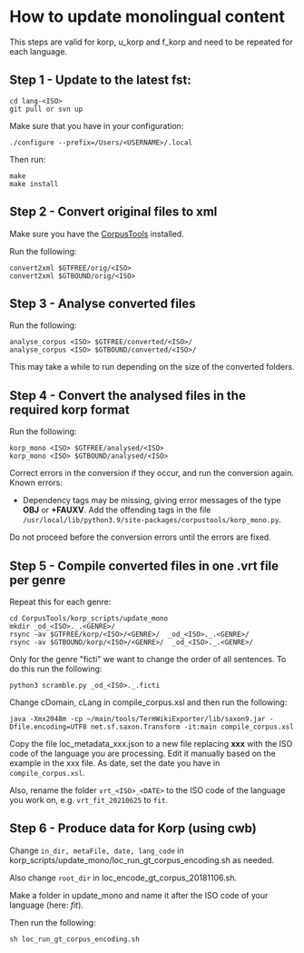 # How to update monolingual content

This steps are valid for korp, u_korp and f_korp and need to be repeated for each language.

## Step 1 - Update to the latest fst:

```
cd lang-<ISO>
git pull or svn up
```

Make sure that you have in your configuration:

```./configure --prefix=/Users/<USERNAME>/.local```

Then run:

```
make
make install
```

## Step 2 - Convert original files to xml

Make sure you have the [CorpusTools](https://giellalt.github.io/ling/CorpusTools.html#) installed.

Run the following:

```
convert2xml $GTFREE/orig/<ISO>
convert2xml $GTBOUND/orig/<ISO>
```

## Step 3 - Analyse converted files

Run the following:

```
analyse_corpus <ISO> $GTFREE/converted/<ISO>/
analyse_corpus <ISO> $GTBOUND/converted/<ISO>/
```

This may take a while to run depending on the size of the converted folders.

## Step 4 - Convert the analysed files in the required korp format

Run the following:

```
korp_mono <ISO> $GTFREE/analysed/<ISO>
korp_mono <ISO> $GTBOUND/analysed/<ISO>
```

Correct errors in the conversion if they occur, and run the conversion again. Known errors:

- Dependency tags may be missing, giving error messages of the type **OBJ** or **+FAUXV**. Add the offending tags in the file ``/usr/local/lib/python3.9/site-packages/corpustools/korp_mono.py``.

Do not proceed before the conversion errors until the errors are fixed.


## Step 5 - Compile converted files in one .vrt file per genre

Repeat this for each genre:

```
cd CorpusTools/korp_scripts/update_mono
mkdir _od_<ISO>._.<GENRE>/
rsync -av $GTFREE/korp/<ISO>/<GENRE>/  _od_<ISO>._.<GENRE>/
rsync -av $GTBOUND/korp/<ISO>/<GENRE>/  _od_<ISO>._.<GENRE>/
```

Only for the genre "ficti" we want to change the order of all sentences. To do this run the following:

```
python3 scramble.py _od_<ISO>._.ficti
```

Change cDomain, cLang in compile_corpus.xsl and then run the following:

```
java -Xmx2048m -cp ~/main/tools/TermWikiExporter/lib/saxon9.jar -Dfile.encoding=UTF8 net.sf.saxon.Transform -it:main compile_corpus.xsl
```

Copy the file loc\_metadata\_xxx.json to a new file replacing **xxx** with the ISO code of the language you are processing. Edit it manually based on the example in the xxx file. As date, set the date you have in ``compile_corpus.xsl``.

Also, rename the folder ``vrt_<ISO>_<DATE>`` to the ISO code of the language you work on, e.g. ``vrt_fit_20210625`` to ``fit``.


## Step 6 - Produce data for Korp (using cwb)

Change ``in_dir, metaFile, date, lang_code`` in korp_scripts/update_mono/loc_run_gt_corpus_encoding.sh as needed.

Also change ``root_dir`` in loc_encode_gt_corpus_20181106.sh.

Make a folder in update\_mono and name it after the ISO code of your language (here: *fit*).

Then run the following:

```
sh loc_run_gt_corpus_encoding.sh
```

